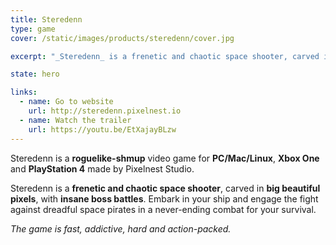 ```yaml
---
title: Steredenn
type: game
cover: /static/images/products/steredenn/cover.jpg

excerpt: "_Steredenn_ is a frenetic and chaotic space shooter, carved in big beautiful pixels."

state: hero

links:
  - name: Go to website
    url: http://steredenn.pixelnest.io
  - name: Watch the trailer
    url: https://youtu.be/EtXajayBLzw
---
```


Steredenn is a **roguelike-shmup** video game for **PC/Mac/Linux**, **Xbox One** and **PlayStation 4** made by Pixelnest Studio.

Steredenn is a **frenetic and chaotic space shooter**, carved in **big beautiful pixels**, with **insane boss battles**. Embark in your ship and engage the fight against dreadful space pirates in a never-ending combat for your survival.

_The game is fast, addictive, hard and action-packed._
